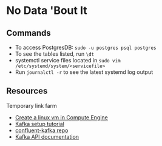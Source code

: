 # No Data 'Bout It

## Commands

- To access PostgresDB: `sudo -u postgres psql postgres`
- To see the tables listed, run `\dt`
- systemctl service files located in `sudo vim /etc/systemd/system/<servicefile>`
- Run `journalctl -r` to see the latest systemd log output

## Resources

Temporary link farm

- [Create a linux vm in Compute Engine](https://cloud.google.com/compute/docs/create-linux-vm-instance)
- [Kafka setup tutorial](https://developer.confluent.io/get-started/python/#kafka-setup)
- [confluent-kafka repo](https://github.com/confluentinc/confluent-kafka-python)
- [Kafka API documentation](https://docs.confluent.io/home/overview.html#confluent-documentation)
